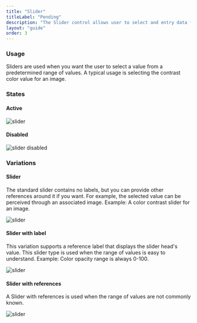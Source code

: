 ```yaml
---
title: "Slider"
titleLabel: "Pending"
description: "The Slider control allows user to select and entry data from among a linear range of values."
layout: "guide"
order: 3
---
```

### Usage

Sliders are used when you want the user to select a value from a predetermined range of values. A typical usage is selecting the contrast color value for an image.

### States

#### Active
![slider](/lexicon/images/Slider.jpg)

#### Disabled
![slider disabled](/lexicon/images/SliderDisabled.jpg)

### Variations

#### Slider
The standard slider contains no labels, but you can provide other references around it if you want. For example, the selected value can be perceived through an associated image. Example: A color contrast slider for an image.

![slider](/lexicon/images/Slider.jpg)

#### Slider with label
This variation supports a reference label that displays the slider head's value. This slider type is used when the range of values is easy to understand. Example: Color opacity range is always 0-100.

![slider](/lexicon/images/SliderLabel.jpg)

#### Slider with references
A Slider with references is used when the range of values are not commonly known. 

![slider](/lexicon/images/SliderReferences.jpg)
